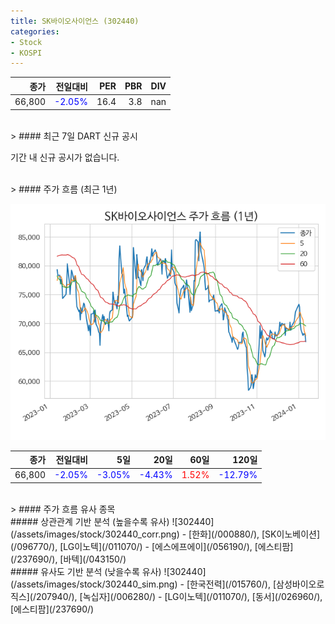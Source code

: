 ```yaml
---
title: SK바이오사이언스 (302440)
categories:
- Stock
- KOSPI
---
```


|종가|전일대비|PER|PBR|DIV|
|---:|-------:|--:|--:|--:|
|66,800|<span style="color: blue">-2.05%</span>|16.4|3.8|nan|

<!-- more -->

<br>
> #### 최근 7일 DART 신규 공시

기간 내 신규 공시가 없습니다.

<br>
> #### 주가 흐름 (최근 1년)

![302440](/assets/images/stock/302440.png)

|종가|전일대비|5일|20일|60일|120일|
|---:|-------:|--:|---:|---:|----:|
|66,800|<span style="color: blue">-2.05%</span>|<span style="color: blue">-3.05%</span>|<span style="color: blue">-4.43%</span>|<span style="color: red">1.52%</span>|<span style="color: blue">-12.79%</span>|

<br>
> #### 주가 흐름 유사 종목
<br>
##### 상관관계 기반 분석 (높을수록 유사)
![302440](/assets/images/stock/302440_corr.png)
- [한화](/000880/), [SK이노베이션](/096770/), [LG이노텍](/011070/)
- [에스에프에이](/056190/), [에스티팜](/237690/), [바텍](/043150/)

<br>
##### 유사도 기반 분석 (낮을수록 유사)
![302440](/assets/images/stock/302440_sim.png)
- [한국전력](/015760/), [삼성바이오로직스](/207940/), [녹십자](/006280/)
- [LG이노텍](/011070/), [동서](/026960/), [에스티팜](/237690/)